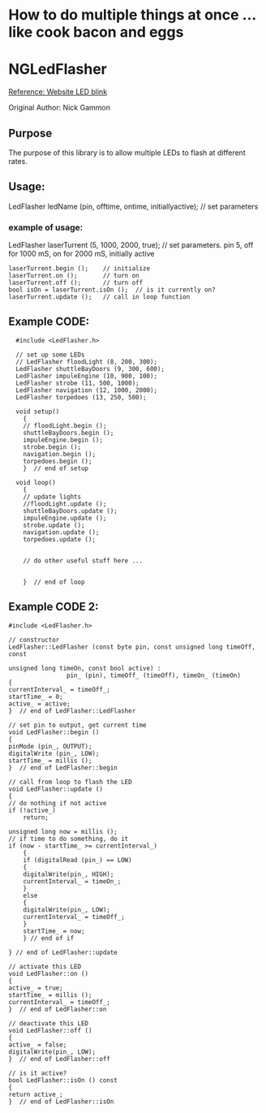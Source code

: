 # How to do multiple things at once ... like cook bacon and eggs


# NGLedFlasher

[Reference: Website LED blink ](http://www.gammon.com.au/blink)


Original Author: Nick Gammon

## Purpose
The purpose of this library is to allow multiple LEDs to flash at different rates.

## Usage:

  LedFlasher ledName (pin, offtime, ontime, initiallyactive);   // set parameters
  
### example of usage:
  
  LedFlasher laserTurrent (5, 1000, 2000, true);   // set parameters. pin 5, off for 1000 mS, on for 2000 mS, initially active
  
	laserTurrent.begin ();    // initialize
	laserTurrent.on ();       // turn on
	laserTurrent.off ();      // turn off
	bool isOn = laserTurrent.isOn ();  // is it currently on?
	laserTurrent.update ();   // call in loop function
        
  
## Example CODE:
    
    
      #include <LedFlasher.h>

      // set up some LEDs
      // LedFlasher floodLight (8, 200, 300);
      LedFlasher shuttleBayDoors (9, 300, 600);
      LedFlasher impuleEngine (10, 900, 100);
      LedFlasher strobe (11, 500, 1000);
      LedFlasher navigation (12, 1000, 2000);
      LedFlasher torpedoes (13, 250, 500);
      
      void setup() 
        {      
        // floodLight.begin ();
        shuttleBayDoors.begin ();
        impuleEngine.begin ();
        strobe.begin ();
        navigation.begin ();
        torpedoes.begin ();
        }  // end of setup
      
      void loop() 
        {
        // update lights
        //floodLight.update ();
        shuttleBayDoors.update ();
        impuleEngine.update ();
        strobe.update ();
        navigation.update ();
        torpedoes.update ();
        
        
        // do other useful stuff here ...
      
       
        }  // end of loop

  
## Example CODE 2:


    #include <LedFlasher.h>
    
    // constructor 
    LedFlasher::LedFlasher (const byte pin, const unsigned long timeOff, const 
    
    unsigned long timeOn, const bool active) :
                    pin_ (pin), timeOff_ (timeOff), timeOn_ (timeOn)
    {
    currentInterval_ = timeOff_;
    startTime_ = 0;
    active_ = active;
    }  // end of LedFlasher::LedFlasher
    
    // set pin to output, get current time
    void LedFlasher::begin ()
    {
    pinMode (pin_, OUTPUT);
    digitalWrite (pin_, LOW);
    startTime_ = millis ();  
    }  // end of LedFlasher::begin
    
    // call from loop to flash the LED
    void LedFlasher::update ()
    {
    // do nothing if not active
    if (!active_)
        return;
        
    unsigned long now = millis ();
    // if time to do something, do it
    if (now - startTime_ >= currentInterval_)
        {
        if (digitalRead (pin_) == LOW)
        {
        digitalWrite(pin_, HIGH);
        currentInterval_ = timeOn_;  
        }
        else
        {
        digitalWrite(pin_, LOW);
        currentInterval_ = timeOff_;  
        }
        startTime_ = now;  
        } // end of if
    
    } // end of LedFlasher::update
    
    // activate this LED
    void LedFlasher::on ()
    {
    active_ = true;
    startTime_ = millis ();  
    currentInterval_ = timeOff_;
    }  // end of LedFlasher::on
    
    // deactivate this LED
    void LedFlasher::off ()
    {
    active_ = false;
    digitalWrite(pin_, LOW);
    }  // end of LedFlasher::off
    
    // is it active?
    bool LedFlasher::isOn () const
    {
    return active_;
    }  // end of LedFlasher::isOn
    
